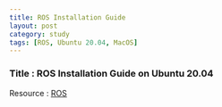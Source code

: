 ```yaml
---
title: ROS Installation Guide
layout: post
category: study
tags: [ROS, Ubuntu 20.04, MacOS]
---
```


### Title : ROS Installation Guide on Ubuntu 20.04
Resource : [ROS](https://endland.medium.com/ros2-ubuntu20-04-8241bfdf6a9f)

